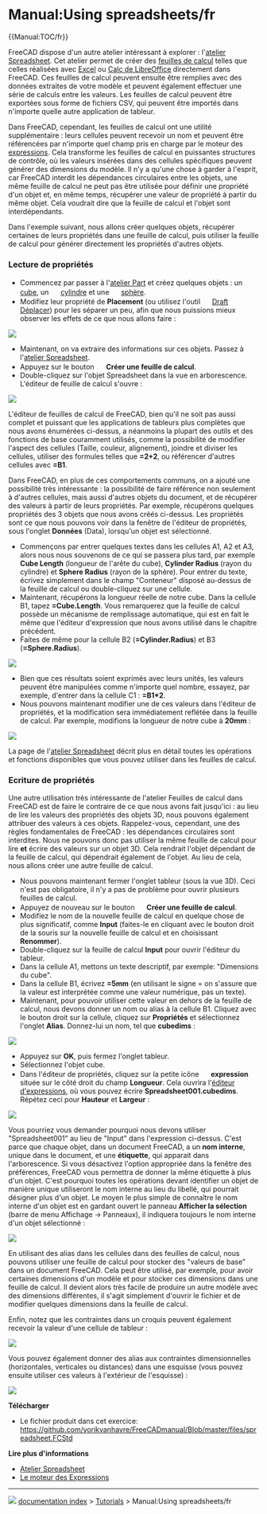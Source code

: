 # Manual:Using spreadsheets/fr
{{Manual:TOC/fr}}

FreeCAD dispose d\'un autre atelier intéressant à explorer : l'[atelier Spreadsheet](Spreadsheet_Workbench/fr.md). Cet atelier permet de créer des [feuilles de calcul](https://fr.wikipedia.org/wiki/Tableur) telles que celles réalisées avec [Excel](https://fr.wikipedia.org/wiki/Microsoft_Excel) ou [Calc de LibreOffice](https://fr.wikipedia.org/wiki/LibreOffice#Calc) directement dans FreeCAD. Ces feuilles de calcul peuvent ensuite être remplies avec des données extraites de votre modèle et peuvent également effectuer une série de calculs entre les valeurs. Les feuilles de calcul peuvent être exportées sous forme de fichiers CSV, qui peuvent être importés dans n\'importe quelle autre application de tableur.

Dans FreeCAD, cependant, les feuilles de calcul ont une utilité supplémentaire : leurs cellules peuvent recevoir un nom et peuvent être référencées par n\'importe quel champ pris en charge par le moteur des [expressions](Expressions/fr.md). Cela transforme les feuilles de calcul en puissantes structures de contrôle, où les valeurs insérées dans des cellules spécifiques peuvent générer des dimensions du modèle. Il n\'y a qu\'une chose à garder à l\'esprit, car FreeCAD interdit les dépendances circulaires entre les objets, une même feuille de calcul ne peut pas être utilisée pour définir une propriété d\'un objet et, en même temps, récupérer une valeur de propriété à partir du même objet. Cela voudrait dire que la feuille de calcul et l\'objet sont interdépendants.

Dans l\'exemple suivant, nous allons créer quelques objets, récupérer certaines de leurs propriétés dans une feuille de calcul, puis utiliser la feuille de calcul pour générer directement les propriétés d\'autres objets.

### Lecture de propriétés 

-   Commencez par passer à l'[atelier Part](Part_Workbench/fr.md) et créez quelques objets : un <img alt="" src=images/Part_Box.svg  style="width:16px;"> [cube](Part_Box/fr.md), un <img alt="" src=images/Part_Cylinder.svg  style="width:16px;"> [cylindre](Part_Cylinder/fr.md) et une <img alt="" src=images/Part_Sphere.svg  style="width:16px;"> [sphère](Part_Sphere/fr.md).
-   Modifiez leur propriété de **Placement** (ou utilisez l\'outil <img alt="" src=images/Draft_Move.svg  style="width:16px;"> [Draft Déplacer](Draft_Move/fr.md)) pour les séparer un peu, afin que nous puissions mieux observer les effets de ce que nous allons faire :

![](images/Exercise_spreadsheet_01.jpg )

-   Maintenant, on va extraire des informations sur ces objets. Passez à l\'[atelier Spreadsheet](Spreadsheet_Workbench/fr.md).
-   Appuyez sur le bouton <img alt="" src=images/Spreadsheet_Create.png  style="width:16px;"> **Créer une feuille de calcul**.
-   Double-cliquez sur l\'objet Spreadsheet dans la vue en arborescence. L\'éditeur de feuille de calcul s\'ouvre :

![](images/Exercise_spreadsheet_02.jpg )

L\'éditeur de feuilles de calcul de FreeCAD, bien qu\'il ne soit pas aussi complet et puissant que les applications de tableurs plus complètes que nous avons énumérées ci-dessus, a néanmoins la plupart des outils et des fonctions de base couramment utilisés, comme la possibilité de modifier l\'aspect des cellules (Taille, couleur, alignement), joindre et diviser les cellules, utiliser des formules telles que **=2+2**, ou référencer d\'autres cellules avec **=B1**.

Dans FreeCAD, en plus de ces comportements communs, on a ajouté une possibilité très intéressante : la possibilité de faire référence non seulement à d\'autres cellules, mais aussi d\'autres objets du document, et de récupérer des valeurs à partir de leurs propriétés. Par exemple, récupérons quelques propriétés des 3 objets que nous avons créés ci-dessus. Les propriétés sont ce que nous pouvons voir dans la fenêtre de l\'éditeur de propriétés, sous l\'onglet **Données** (Data), lorsqu\'un objet est sélectionné.

-   Commençons par entrer quelques textes dans les cellules A1, A2 et A3, alors nous nous souvenons de ce qui se passera plus tard, par exemple **Cube Length** (longueur de l'arête du cube), **Cylinder Radius** (rayon du cylindre) et **Sphere Radius** (rayon de la sphère). Pour entrer du texte, écrivez simplement dans le champ \"Conteneur\" disposé au-dessus de la feuille de calcul ou double-cliquez sur une cellule.
-   Maintenant, récupérons la longueur réelle de notre cube. Dans la cellule B1, tapez **=Cube.Length**. Vous remarquerez que la feuille de calcul possède un mécanisme de remplissage automatique, qui est en fait le même que l\'éditeur d\'expression que nous avons utilisé dans le chapitre précédent.
-   Faites de même pour la cellule B2 (**=Cylinder.Radius**) et B3 (**=Sphere.Radius**).

![](images/Exercise_spreadsheet_03.jpg )

-   Bien que ces résultats soient exprimés avec leurs unités, les valeurs peuvent être manipulées comme n\'importe quel nombre, essayez, par exemple, d\'entrer dans la cellule C1 : **=B1\*2**.
-   Nous pouvons maintenant modifier une de ces valeurs dans l\'éditeur de propriétés, et la modification sera immédiatement reflétée dans la feuille de calcul. Par exemple, modifions la longueur de notre cube à **20mm** :

![](images/Exercise_spreadsheet_04.jpg )

La page de l\'[atelier Spreadsheet](Spreadsheet_Workbench/fr.md) décrit plus en détail toutes les opérations et fonctions disponibles que vous pouvez utiliser dans les feuilles de calcul.

### Ecriture de propriétés 

Une autre utilisation très intéressante de l'atelier Feuilles de calcul dans FreeCAD est de faire le contraire de ce que nous avons fait jusqu\'ici : au lieu de lire les valeurs des propriétés des objets 3D, nous pouvons également attribuer des valeurs à ces objets. Rappelez-vous, cependant, une des règles fondamentales de FreeCAD : les dépendances circulaires sont interdites. Nous ne pouvons donc pas utiliser la même feuille de calcul pour lire **et** écrire des valeurs sur un objet 3D. Cela rendrait l\'objet dépendant de la feuille de calcul, qui dépendrait également de l\'objet. Au lieu de cela, nous allons créer une autre feuille de calcul.

-   Nous pouvons maintenant fermer l\'onglet tableur (sous la vue 3D). Ceci n\'est pas obligatoire, il n\'y a pas de problème pour ouvrir plusieurs feuilles de calcul.
-   Appuyez de nouveau sur le bouton <img alt="" src=images/Spreadsheet_Create.png  style="width:16px;"> **Créer une feuille de calcul**.
-   Modifiez le nom de la nouvelle feuille de calcul en quelque chose de plus significatif, comme **Input** (faites-le en cliquant avec le bouton droit de la souris sur la nouvelle feuille de calcul et en choisissant **Renommer**).
-   Double-cliquez sur la feuille de calcul **Input** pour ouvrir l\'éditeur du tableur.
-   Dans la cellule A1, mettons un texte descriptif, par exemple: \"Dimensions du cube\".
-   Dans la cellule B1, écrivez **=5mm** (en utilisant le signe = on s\'assure que la valeur est interprétée comme une valeur numérique, pas un texte).
-   Maintenant, pour pouvoir utiliser cette valeur en dehors de la feuille de calcul, nous devons donner un nom ou alias à la cellule B1. Cliquez avec le bouton droit sur la cellule, cliquez sur **Propriétés** et sélectionnez l\'onglet **Alias**. Donnez-lui un nom, tel que **cubedims** :

![](images/Exercise_spreadsheet_05.jpg )

-   Appuyez sur **OK**, puis fermez l\'onglet tableur.
-   Sélectionnez l\'objet cube.
-   Dans l\'éditeur de propriétés, cliquez sur la petite icône <img alt="" src=images/Bound-expression-unset.png  style="width:16px;"> **expression** située sur le côté droit du champ **Longueur**. Cela ouvrira l\'[éditeur d\'expressions](Expressions/fr.md), où vous pouvez écrire **Spreadsheet001.cubedims**. Répétez ceci pour **Hauteur** et **Largeur** :

![](images/Exercise_spreadsheet_06.jpg )

Vous pourriez vous demander pourquoi nous devons utiliser \"Spreadsheet001\" au lieu de \"Input\" dans l\'expression ci-dessus. C\'est parce que chaque objet, dans un document FreeCAD, a un **nom interne**, unique dans le document, et une **étiquette**, qui apparait dans l\'arborescence. Si vous désactivez l\'option appropriée dans la fenêtre des préférences, FreeCAD vous permettra de donner la même étiquette à plus d\'un objet. C\'est pourquoi toutes les opérations devant identifier un objet de manière unique utiliseront le nom interne au lieu du libellé, qui pourrait désigner plus d\'un objet. Le moyen le plus simple de connaître le nom interne d\'un objet est en gardant ouvert le panneau **Afficher la sélection** (barre de menu Affichage → Panneaux), il indiquera toujours le nom interne d\'un objet sélectionné :

![](images/Exercise_spreadsheet_07.jpg )

En utilisant des alias dans les cellules dans des feuilles de calcul, nous pouvons utiliser une feuille de calcul pour stocker des \"valeurs de base\" dans un document FreeCAD. Cela peut être utilisé, par exemple, pour avoir certaines dimensions d\'un modèle et pour stocker ces dimensions dans une feuille de calcul. Il devient alors très facile de produire un autre modèle avec des dimensions différentes, il s\'agit simplement d\'ouvrir le fichier et de modifier quelques dimensions dans la feuille de calcul.

Enfin, notez que les contraintes dans un croquis peuvent également recevoir la valeur d\'une cellule de tableur :

![](images/Exercise_spreadsheet_08.jpg )

Vous pouvez également donner des alias aux contraintes dimensionnelles (horizontales, verticales ou distances) dans une esquisse (vous pouvez ensuite utiliser ces valeurs à l\'extérieur de l'esquisse) :

![](images/Exercise_spreadsheet_09.jpg )

**Télécharger**

-   Le fichier produit dans cet exercice: <https://github.com/yorikvanhavre/FreeCADmanual/Blob/master/files/spreadsheet.FCStd>

**Lire plus d\'informations**

-   [Atelier Spreadsheet](Spreadsheet_Workbench/fr.md)
-   [Le moteur des Expressions](Expressions/fr.md)



---
![](images/Right_arrow.png) [documentation index](../README.md) > [Tutorials](Category_Tutorials.md) > Manual:Using spreadsheets/fr
